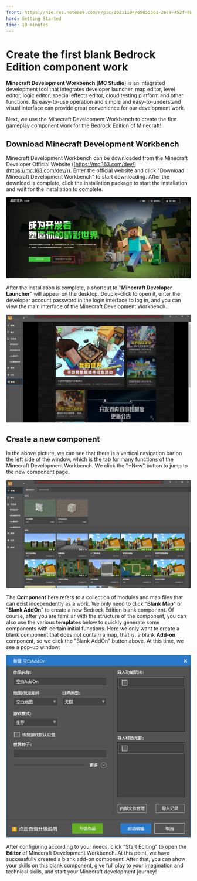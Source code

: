 ```yaml
--- 
front: https://nie.res.netease.com/r/pic/20211104/69055361-2e7a-452f-8b1a-f23e1262a03a.jpg 
hard: Getting Started 
time: 10 minutes 
--- 
```

# Create the first blank Bedrock Edition component work 

**Minecraft Development Workbench** (**MC Studio**) is an integrated development tool that integrates developer launcher, map editor, level editor, logic editor, special effects editor, cloud testing platform and other functions. Its easy-to-use operation and simple and easy-to-understand visual interface can provide great convenience for our development work. 

Next, we use the Minecraft Development Workbench to create the first gameplay component work for the Bedrock Edition of Minecraft! 

## Download Minecraft Development Workbench 

Minecraft Development Workbench can be downloaded from the Minecraft Developer Official Website ([https://mc.163.com/dev/](https://mc.163.com/dev/)). Enter the official website and click "Download Minecraft Development Workbench" to start downloading. After the download is complete, click the installation package to start the installation and wait for the installation to complete. 

![Minecraft Developer Official Website](./images/1.1_official_dev_website.png) 

After the installation is complete, a shortcut to "**Minecraft Developer Launcher**" will appear on the desktop. Double-click to open it, enter the developer account password in the login interface to log in, and you can view the main interface of the Minecraft Development Workbench. 

![Minecraft Development Workbench News Page](./images/1.1_mc_studio_main_screen.png) 

## Create a new component 

In the above picture, we can see that there is a vertical navigation bar on the left side of the window, which is the tab for many functions of the Minecraft Development Workbench. We click the "+New" button to jump to the new component page. 

![New page of Minecraft Development Workbench](./images/1.1_mc_studio_new_screen.png) 

The **Component** here refers to a collection of modules and map files that can exist independently as a work. We only need to click "**Blank Map**" or "**Blank AddOn**" to create a new Bedrock Edition blank component. Of course, after you are familiar with the structure of the component, you can also use the various **templates** below to quickly generate some components with certain initial functions. Here we only want to create a blank component that does not contain a map, that is, a blank **Add-on** component, so we click the "Blank AddOn" button above. At this time, we see a pop-up window: 

![New Blank Add-on](./images/1.1_new_component_configurating.png) 

After configuring according to your needs, click "Start Editing" to open the **Editor** of Minecraft Development Workbench. At this point, we have successfully created a blank add-on component! After that, you can show your skills on this blank component, give full play to your imagination and technical skills, and start your Minecraft development journey! 

